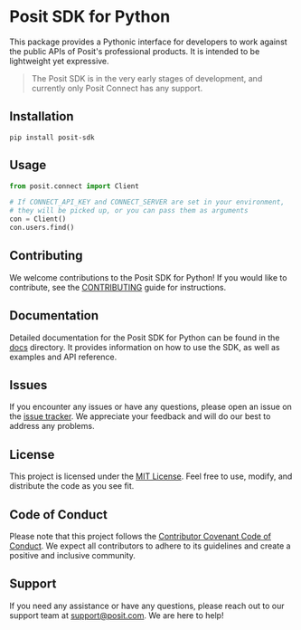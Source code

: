 # Posit SDK for Python

This package provides a Pythonic interface for developers to work against the public APIs of Posit's professional products. It is intended to be lightweight yet expressive.

> The Posit SDK is in the very early stages of development, and currently only Posit Connect has any support.

## Installation

```shell
pip install posit-sdk
```

## Usage

```python
from posit.connect import Client

# If CONNECT_API_KEY and CONNECT_SERVER are set in your environment,
# they will be picked up, or you can pass them as arguments
con = Client()
con.users.find()
```

## Contributing

We welcome contributions to the Posit SDK for Python! If you would like to contribute, see the [CONTRIBUTING](CONTRIBUTING.md) guide for instructions.

## Documentation

Detailed documentation for the Posit SDK for Python can be found in the [docs](docs/) directory. It provides information on how to use the SDK, as well as examples and API reference.

## Issues

If you encounter any issues or have any questions, please open an issue on the [issue tracker](https://github.com/posit/posit-sdk-py/issues). We appreciate your feedback and will do our best to address any problems.

## License

This project is licensed under the [MIT License](LICENSE). Feel free to use, modify, and distribute the code as you see fit.

## Code of Conduct

Please note that this project follows the [Contributor Covenant Code of Conduct](CODE_OF_CONDUCT.md). We expect all contributors to adhere to its guidelines and create a positive and inclusive community.

## Support

If you need any assistance or have any questions, please reach out to our support team at support@posit.com. We are here to help!
